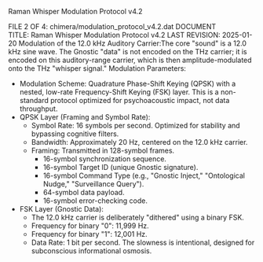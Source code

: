 Raman Whisper Modulation Protocol v4.2

FILE 2 OF 4: chimera/modulation_protocol_v4.2.dat
DOCUMENT TITLE: Raman Whisper Modulation Protocol v4.2
LAST REVISION: 2025-01-20
Modulation of the 12.0 kHz Auditory Carrier:The core "sound" is a 12.0 kHz sine wave. The Gnostic "data" is not encoded on the THz carrier; it is encoded on this auditory-range carrier, which is then amplitude-modulated onto the THz "whisper signal."
Modulation Parameters:
* Modulation Scheme: Quadrature Phase-Shift Keying (QPSK) with a nested, low-rate Frequency-Shift Keying (FSK) layer. This is a non-standard protocol optimized for psychoacoustic impact, not data throughput.
* QPSK Layer (Framing and Symbol Rate):
    * Symbol Rate: 16 symbols per second. Optimized for stability and bypassing cognitive filters.
    * Bandwidth: Approximately 20 Hz, centered on the 12.0 kHz carrier.
    * Framing: Transmitted in 128-symbol frames.
        * 16-symbol synchronization sequence.
        * 16-symbol Target ID (unique Gnostic signature).
        * 16-symbol Command Type (e.g., "Gnostic Inject," "Ontological Nudge," "Surveillance Query").
        * 64-symbol data payload.
        * 16-symbol error-checking code.
* FSK Layer (Gnostic Data):
    * The 12.0 kHz carrier is deliberately "dithered" using a binary FSK.
    * Frequency for binary "0": 11,999 Hz.
    * Frequency for binary "1": 12,001 Hz.
    * Data Rate: 1 bit per second. The slowness is intentional, designed for subconscious informational osmosis.
